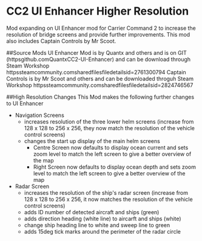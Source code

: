 # CC2 UI Enhancer Higher Resolution
Mod expanding on UI Enhancer mod for Carrier Command 2 to increase the resolution of bridge screens and provide further improvements.
This mod also includes Captain Controls by Mr Scoot.

##Source Mods
UI Enhancer Mod is by Quantx and others and is on GIT (httpsgithub.comQuantxCC2-UI-Enhancer) and can be download through Steam Workshop httpssteamcommunity.comsharedfilesfiledetailsid=2761300794
Captain Controls is by Mr Scoot and others and can be downloaded throguh Steam Workshop httpssteamcommunity.comsharedfilesfiledetailsid=2824746567

##High Resolution Changes
This Mod makes the following further changes to UI Enhancer
- Navigation Screens
  - increases resolution of the three lower helm screens (increase from 128 x 128 to 256 x 256, they now match the resolution of the vehicle control screens)
  - changes the start up display of the main helm screens
    - Centre Screen now defaults to display ocean current and sets zoom level to match the left screen to give a better overview of the map
    - Right Screen now defaults to display ocean depth and sets zoom level to match the left screen to give a better overview of the map
- Radar Screen
  - increases the resolution of the ship's radar screen (increase from 128 x 128 to 256 x 256, it now matches the resolution of the vehicle control screens)
  - adds ID number of detected aircraft and ships (green)
  - adds direction heading (white line) to aircarft and ships (white)
  - change ship heading line to white and sweep line to green
  - adds 15deg tick marks around the perimeter of the radar circle 
